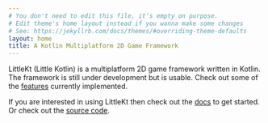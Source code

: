 ```yaml
---
# You don't need to edit this file, it's empty on purpose.
# Edit theme's home layout instead if you wanna make some changes
# See: https://jekyllrb.com/docs/themes/#overriding-theme-defaults
layout: home
title: A Kotlin Multiplatform 2D Game Framework
---
```


LittleKt (Little Kotlin) is a multiplatform 2D game framework written in Kotlin. The framework is still under development but is usable. Check out some of the [features](/features/) currently implemented.

If you are interested in using LittleKt then check out the [docs](/docs/) to get started. Or check out the [source code](https://github.com/littlektframework/littlekt).
